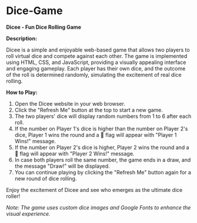 # Dice-Game

**Dicee - Fun Dice Rolling Game**

**Description:**

Dicee is a simple and enjoyable web-based game that allows two players to roll virtual dice and compete against each other. The game is implemented using HTML, CSS, and JavaScript, providing a visually appealing interface and engaging gameplay. Each player has their own dice, and the outcome of the roll is determined randomly, simulating the excitement of real dice rolling.

**How to Play:**

1. Open the Dicee website in your web browser.
2. Click the "Refresh Me" button at the top to start a new game.
3. The two players' dice will display random numbers from 1 to 6 after each roll.
4. If the number on Player 1's dice is higher than the number on Player 2's dice, Player 1 wins the round and a 🚩 flag will appear with "Player 1 Wins!" message.
5. If the number on Player 2's dice is higher, Player 2 wins the round and a 🚩 flag will appear with "Player 2 Wins!" message.
6. In case both players roll the same number, the game ends in a draw, and the message "Draw!" will be displayed.
7. You can continue playing by clicking the "Refresh Me" button again for a new round of dice rolling.

Enjoy the excitement of Dicee and see who emerges as the ultimate dice roller!

*Note: The game uses custom dice images and Google Fonts to enhance the visual experience.*
